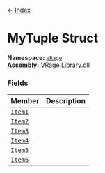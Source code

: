 ← [Index](Api-Index)
# MyTuple Struct
**Namespace:** [`VRage`](VRage)  
**Assembly:** VRage.Library.dll  
### Fields
|Member|Description|
|---|---|
|[`Item1`](VRage.Item1)||
|[`Item2`](VRage.Item2)||
|[`Item3`](VRage.Item3)||
|[`Item4`](VRage.Item4)||
|[`Item5`](VRage.Item5)||
|[`Item6`](VRage.Item6)||
